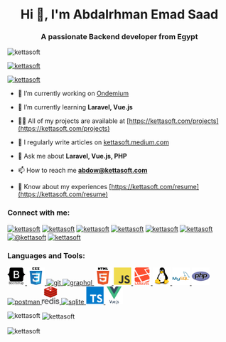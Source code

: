 <h1 align="center">Hi 👋, I'm Abdalrhman Emad Saad</h1>
<h3 align="center">A passionate Backend developer from Egypt</h3>

<p align="left"> <img src="https://komarev.com/ghpvc/?username=kettasoft&label=Profile%20views&color=0e75b6&style=flat" alt="kettasoft" /> </p>

<p align="left"> <a href="https://github.com/ryo-ma/github-profile-trophy"><img src="https://github-profile-trophy.vercel.app/?username=kettasoft" alt="kettasoft" /></a> </p>

<p align="left"> <a href="https://twitter.com/kettasoft" target="blank"><img src="https://img.shields.io/twitter/follow/kettasoft?logo=twitter&style=for-the-badge" alt="kettasoft" /></a> </p>

- 🔭 I’m currently working on [Ondemium](https://kettasoft/projects/ondemium)

- 🌱 I’m currently learning **Laravel, Vue.js**

- 👨‍💻 All of my projects are available at [https://kettasoft.com/projects](https://kettasoft.com/projects)

- 📝 I regularly write articles on [kettasoft.medium.com](kettasoft.medium.com)

- 💬 Ask me about **Laravel, Vue.js, PHP**

- 📫 How to reach me **abdow@kettasoft.com**

- 📄 Know about my experiences [https://kettasoft.com/resume](https://kettasoft.com/resume)

<h3 align="left">Connect with me:</h3>
<p align="left">
<a href="https://codepen.io/kettasoft" target="blank"><img align="center" src="https://raw.githubusercontent.com/rahuldkjain/github-profile-readme-generator/master/src/images/icons/Social/codepen.svg" alt="kettasoft" height="30" width="40" /></a>
<a href="https://dev.to/kettasoft" target="blank"><img align="center" src="https://raw.githubusercontent.com/rahuldkjain/github-profile-readme-generator/master/src/images/icons/Social/devto.svg" alt="kettasoft" height="30" width="40" /></a>
<a href="https://twitter.com/kettasoft" target="blank"><img align="center" src="https://raw.githubusercontent.com/rahuldkjain/github-profile-readme-generator/master/src/images/icons/Social/twitter.svg" alt="kettasoft" height="30" width="40" /></a>
<a href="https://linkedin.com/in/kettasoft" target="blank"><img align="center" src="https://raw.githubusercontent.com/rahuldkjain/github-profile-readme-generator/master/src/images/icons/Social/linked-in-alt.svg" alt="kettasoft" height="30" width="40" /></a>
<a href="https://fb.com/kettasoft" target="blank"><img align="center" src="https://raw.githubusercontent.com/rahuldkjain/github-profile-readme-generator/master/src/images/icons/Social/facebook.svg" alt="kettasoft" height="30" width="40" /></a>
<a href="https://instagram.com/kettasoft" target="blank"><img align="center" src="https://raw.githubusercontent.com/rahuldkjain/github-profile-readme-generator/master/src/images/icons/Social/instagram.svg" alt="kettasoft" height="30" width="40" /></a>
<a href="https://medium.com/@kettasoft" target="blank"><img align="center" src="https://raw.githubusercontent.com/rahuldkjain/github-profile-readme-generator/master/src/images/icons/Social/medium.svg" alt="@kettasoft" height="30" width="40" /></a>
<a href="https://www.hackerrank.com/kettasoft" target="blank"><img align="center" src="https://raw.githubusercontent.com/rahuldkjain/github-profile-readme-generator/master/src/images/icons/Social/hackerrank.svg" alt="kettasoft" height="30" width="40" /></a>
</p>

<h3 align="left">Languages and Tools:</h3>
<p align="left"> <a href="https://getbootstrap.com" target="_blank" rel="noreferrer"> <img src="https://raw.githubusercontent.com/devicons/devicon/master/icons/bootstrap/bootstrap-plain-wordmark.svg" alt="bootstrap" width="40" height="40"/> </a> <a href="https://www.w3schools.com/css/" target="_blank" rel="noreferrer"> <img src="https://raw.githubusercontent.com/devicons/devicon/master/icons/css3/css3-original-wordmark.svg" alt="css3" width="40" height="40"/> </a> <a href="https://git-scm.com/" target="_blank" rel="noreferrer"> <img src="https://www.vectorlogo.zone/logos/git-scm/git-scm-icon.svg" alt="git" width="40" height="40"/> </a> <a href="https://graphql.org" target="_blank" rel="noreferrer"> <img src="https://www.vectorlogo.zone/logos/graphql/graphql-icon.svg" alt="graphql" width="40" height="40"/> </a> <a href="https://www.w3.org/html/" target="_blank" rel="noreferrer"> <img src="https://raw.githubusercontent.com/devicons/devicon/master/icons/html5/html5-original-wordmark.svg" alt="html5" width="40" height="40"/> </a> <a href="https://developer.mozilla.org/en-US/docs/Web/JavaScript" target="_blank" rel="noreferrer"> <img src="https://raw.githubusercontent.com/devicons/devicon/master/icons/javascript/javascript-original.svg" alt="javascript" width="40" height="40"/> </a> <a href="https://laravel.com/" target="_blank" rel="noreferrer"> <img src="https://raw.githubusercontent.com/devicons/devicon/master/icons/laravel/laravel-plain-wordmark.svg" alt="laravel" width="40" height="40"/> </a> <a href="https://www.linux.org/" target="_blank" rel="noreferrer"> <img src="https://raw.githubusercontent.com/devicons/devicon/master/icons/linux/linux-original.svg" alt="linux" width="40" height="40"/> </a> <a href="https://www.mysql.com/" target="_blank" rel="noreferrer"> <img src="https://raw.githubusercontent.com/devicons/devicon/master/icons/mysql/mysql-original-wordmark.svg" alt="mysql" width="40" height="40"/> </a> <a href="https://www.php.net" target="_blank" rel="noreferrer"> <img src="https://raw.githubusercontent.com/devicons/devicon/master/icons/php/php-original.svg" alt="php" width="40" height="40"/> </a> <a href="https://postman.com" target="_blank" rel="noreferrer"> <img src="https://www.vectorlogo.zone/logos/getpostman/getpostman-icon.svg" alt="postman" width="40" height="40"/> </a> <a href="https://redis.io" target="_blank" rel="noreferrer"> <img src="https://raw.githubusercontent.com/devicons/devicon/master/icons/redis/redis-original-wordmark.svg" alt="redis" width="40" height="40"/> </a> <a href="https://www.sqlite.org/" target="_blank" rel="noreferrer"> <img src="https://www.vectorlogo.zone/logos/sqlite/sqlite-icon.svg" alt="sqlite" width="40" height="40"/> </a> <a href="https://www.typescriptlang.org/" target="_blank" rel="noreferrer"> <img src="https://raw.githubusercontent.com/devicons/devicon/master/icons/typescript/typescript-original.svg" alt="typescript" width="40" height="40"/> </a> <a href="https://vuejs.org/" target="_blank" rel="noreferrer"> <img src="https://raw.githubusercontent.com/devicons/devicon/master/icons/vuejs/vuejs-original-wordmark.svg" alt="vuejs" width="40" height="40"/> </a> </p>

<p><img align="left" src="https://github-readme-stats.vercel.app/api/top-langs?username=kettasoft&show_icons=true&locale=en&layout=compact" alt="kettasoft" /></p>

<p>&nbsp;<img align="center" src="https://github-readme-stats.vercel.app/api?username=kettasoft&show_icons=true&locale=en" alt="kettasoft" /></p>

<p><img align="center" src="https://github-readme-streak-stats.herokuapp.com/?user=kettasoft&" alt="kettasoft" /></p>
